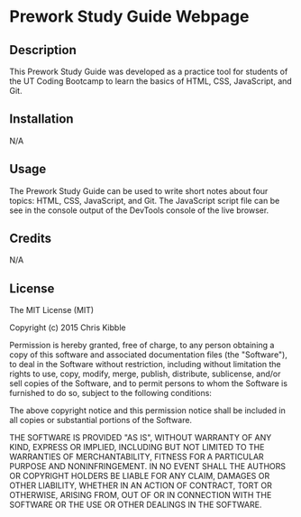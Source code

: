 # Prework Study Guide Webpage

## Description

This Prework Study Guide was developed as a practice tool for students of the UT Coding Bootcamp to learn the basics of 
HTML, CSS, JavaScript, and Git.

## Installation

N/A

## Usage

The Prework Study Guide can be used to write short notes about four topics: HTML, CSS, JavaScript, and Git. The JavaScript script file can be see in the console output of 
the DevTools console of the live browser.

## Credits

N/A

## License

The MIT License (MIT)

Copyright (c) 2015 Chris Kibble

Permission is hereby granted, free of charge, to any person obtaining a copy of this software and associated documentation files (the "Software"), to deal in the Software without restriction, including without limitation the rights to use, copy, modify, merge, publish, distribute, sublicense, and/or sell copies of the Software, and to permit persons to whom the Software is furnished to do so, subject to the following conditions:

The above copyright notice and this permission notice shall be included in all copies or substantial portions of the Software.

THE SOFTWARE IS PROVIDED "AS IS", WITHOUT WARRANTY OF ANY KIND, EXPRESS OR IMPLIED, INCLUDING BUT NOT LIMITED TO THE WARRANTIES OF MERCHANTABILITY, FITNESS FOR A PARTICULAR PURPOSE AND NONINFRINGEMENT. IN NO EVENT SHALL THE AUTHORS OR COPYRIGHT HOLDERS BE LIABLE FOR ANY CLAIM, DAMAGES OR OTHER LIABILITY, WHETHER IN AN ACTION OF CONTRACT, TORT OR OTHERWISE, ARISING FROM, OUT OF OR IN CONNECTION WITH THE SOFTWARE OR THE USE OR OTHER DEALINGS IN THE SOFTWARE.
